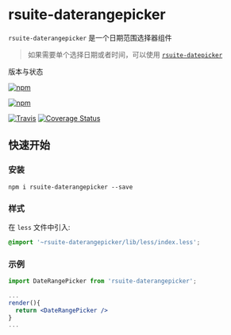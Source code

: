 # rsuite-daterangepicker




`rsuite-daterangepicker` 是一个日期范围选择器组件

> 如果需要单个选择日期或者时间，可以使用 [`rsuite-datepicker`](https://rsuitejs.com/rsuite-datepicker)


版本与状态

[![npm][npm-badge]][npm]

[![npm][npm-beta-badge]][npm-beta]

[![Travis][build-badge]][build] [![Coverage Status][coverage-badge]][coverage]


## 快速开始

### 安装

```
npm i rsuite-daterangepicker --save
```
### 样式

在 `less` 文件中引入:

```css
@import '~rsuite-daterangepicker/lib/less/index.less';
```


### 示例

```jsx
import DateRangePicker from 'rsuite-daterangepicker';

...
render(){
  return <DateRangePicker />
}
...

```

[npm-badge]: https://img.shields.io/npm/v/rsuite-daterangepicker.svg
[npm]: https://www.npmjs.com/package/rsuite-daterangepicker


[npm-beta-badge]: https://img.shields.io/npm/v/rsuite-daterangepicker/beta.svg
[npm-beta]: https://www.npmjs.com/package/rsuite-daterangepicker


[build-badge]: https://travis-ci.org/rsuite/rsuite-daterangepicker.svg
[build]: https://travis-ci.org/rsuite/rsuite-daterangepicker

[coverage-badge]: https://coveralls.io/repos/github/rsuite/rsuite-daterangepicker/badge.svg?branch=next
[coverage]: https://coveralls.io/github/rsuite/rsuite-daterangepicker?branch=next


